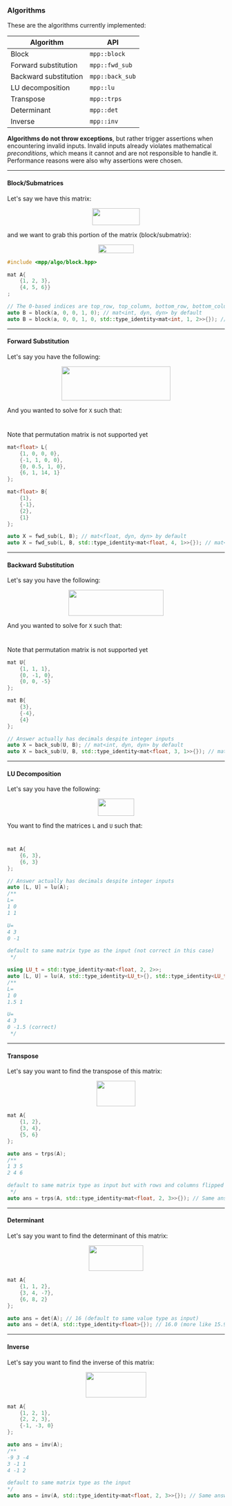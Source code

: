 ### Algorithms

These are the algorithms currently implemented:

| Algorithm  | API |
| ------------- | ------------- |
| Block  | `mpp::block` |
| Forward substitution | `mpp::fwd_sub` |
| Backward substitution | `mpp::back_sub` |
| LU decomposition | `mpp::lu` |
| Transpose | `mpp::trps` |
| Determinant | `mpp::det` |
| Inverse | `mpp::inv` |

**Algorithms do not throw exceptions**, but rather trigger assertions when encountering invalid inputs. Invalid inputs already violates mathematical <i>preconditions</i>, which means it cannot and are not responsible to handle it. Performance reasons were also why assertions were chosen.

---

#### Block/Submatrices

Let's say we have this matrix:
<p align="center"><img src="https://rawgit.com/sam20908/mpp/None/svgs/59d7d6518ebe8208a7258623a7bca342.svg?invert_in_darkmode" align=middle width=109.13243384999998pt height=39.452455349999994pt/></p>
and we want to grab this portion of the matrix (block/submatrix):
<p align="center"><img src="https://rawgit.com/sam20908/mpp/None/svgs/93c0426b71d734bfd91f447b4211f10c.svg?invert_in_darkmode" align=middle width=81.78649709999999pt height=19.726228499999998pt/></p>

```cpp
#include <mpp/algo/block.hpp>

mat A{
    {1, 2, 3},
    {4, 5, 6}}
;

// The 0-based indices are top_row, top_column, bottom_row, bottom_column and it is inclusive
auto B = block(a, 0, 0, 1, 0); // mat<int, dyn, dyn> by default
auto B = block(a, 0, 0, 1, 0, std::type_identity<mat<int, 1, 2>>{}); // mat<int, 1, 2>
```

---

#### Forward Substitution

Let's say you have the following:
<p align="center"><img src="https://rawgit.com/sam20908/mpp/None/svgs/4676e3b732b616b7fcd0fe55941c3d47.svg?invert_in_darkmode" align=middle width=251.8778889pt height=78.9048876pt/></p>

And you wanted to solve for `X` such that:

<p align="center"><img src="https://rawgit.com/sam20908/mpp/None/svgs/8581353a036ae19238c4412a5a5d3569.svg?invert_in_darkmode" align=middle width=61.30694954999999pt height=11.232861749999998pt/></p>

Note that permutation matrix is not supported yet

```cpp
mat<float> L{
    {1, 0, 0, 0},
    {-1, 1, 0, 0},
    {0, 0.5, 1, 0},
    {6, 1, 14, 1}
};

mat<float> B{
    {1},
    {-1},
    {2},
    {1}
};

auto X = fwd_sub(L, B); // mat<float, dyn, dyn> by default
auto X = fwd_sub(L, B, std::type_identity<mat<float, 4, 1>>{}); // mat<float, 4, 1>
```

---

#### Backward Substitution

Let's say you have the following:
<p align="center"><img src="https://rawgit.com/sam20908/mpp/None/svgs/a3120de4bb26c7c06c8bb3dd635b9d97.svg?invert_in_darkmode" align=middle width=220.82982239999998pt height=59.1786591pt/></p>

And you wanted to solve for `X` such that:

<p align="center"><img src="https://rawgit.com/sam20908/mpp/None/svgs/43a4e2a8a5ed1f37e4b252136897f258.svg?invert_in_darkmode" align=middle width=63.135646200000004pt height=11.232861749999998pt/></p>

Note that permutation matrix is not supported yet

```cpp
mat U{
    {1, 1, 1},
    {0, -1, 0},
    {0, 0, -5}
};

mat B{
    {3},
    {-4},
    {4}
};

// Answer actually has decimals despite integer inputs
auto X = back_sub(U, B); // mat<int, dyn, dyn> by default
auto X = back_sub(U, B, std::type_identity<mat<float, 3, 1>>{}); // mat<float, 3, 1>
```

---

#### LU Decomposition

Let's say you have the following:
<p align="center"><img src="https://rawgit.com/sam20908/mpp/None/svgs/1c28ceb585aa71c2a6639e8eabec6b7b.svg?invert_in_darkmode" align=middle width=84.47487345pt height=39.452455349999994pt/></p>

You want to find the matrices `L` and `U` such that:

<p align="center"><img src="https://rawgit.com/sam20908/mpp/None/svgs/15d3a665e7c377f7c66990d1032968d1.svg?invert_in_darkmode" align=middle width=58.44963299999999pt height=11.232861749999998pt/></p>

```cpp
mat A{
    {6, 3},
    {6, 3}
};

// Answer actually has decimals despite integer inputs
auto [L, U] = lu(A);
/**
L=
1 0
1 1

U=
4 3
0 -1

default to same matrix type as the input (not correct in this case)
 */

using LU_t = std::type_identity<mat<float, 2, 2>>;
auto [L, U] = lu(A, std::type_identity<LU_t>{}, std::type_identity<LU_t>{}); // specify each L and U matrix type
/**
L=
1 0
1.5 1

U=
4 3
0 -1.5 (correct)
 */
```

---

#### Transpose

Let's say you want to find the transpose of this matrix:

<p align="center"><img src="https://rawgit.com/sam20908/mpp/None/svgs/6b2e85ac8ff3188a5ffc284fe75c851c.svg?invert_in_darkmode" align=middle width=89.04107024999999pt height=59.1786591pt/></p>

```cpp
mat A{
    {1, 2},
    {3, 4},
    {5, 6}
};

auto ans = trps(A);
/**
1 3 5
2 4 6

default to same matrix type as input but with rows and columns flipped
 */
auto ans = trps(A, std::type_identity<mat<float, 2, 3>>{}); // Same answer as above
```

---

#### Determinant

Let's say you want to find the determinant of this matrix:

<p align="center"><img src="https://rawgit.com/sam20908/mpp/None/svgs/d1ff0a1df63754a1c0de1c6f75bb4105.svg?invert_in_darkmode" align=middle width=126.48405659999999pt height=59.1786591pt/></p>

```cpp
mat A{
    {1, 1, 2},
    {3, 4, -7},
    {6, 8, 2}
};

auto ans = det(A); // 16 (default to same value type as input)
auto ans = det(A, std::type_identity<float>{}); // 16.0 (more like 15.9999998)
```

---

#### Inverse

Let's say you want to find the inverse of this matrix:

<p align="center"><img src="https://rawgit.com/sam20908/mpp/None/svgs/a0affc8482f6244253b459fa68ef452f.svg?invert_in_darkmode" align=middle width=139.2694842pt height=59.1786591pt/></p>

```cpp
mat A{
    {1, 2, 1},
    {2, 2, 3},
    {-1, -3, 0}
};

auto ans = inv(A);
/**
-9 3 -4
3 -1 1
4 -1 2

default to same matrix type as the input
*/
auto ans = inv(A, std::type_identity<mat<float, 2, 3>>{}); // Same answer as above but in decimals
```
